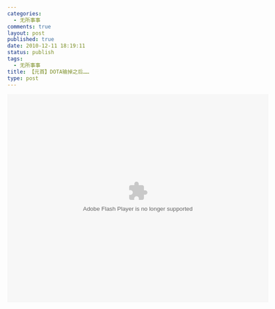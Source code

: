 ```yaml
--- 
categories: 
  - 无所事事
comments: true
layout: post
published: true
date: 2010-12-11 18:19:11
status: publish
tags: 
  - 无所事事
title: 【元首】DOTA输掉之后……
type: post
---
```


<object width="600" height="480" data="http://player.youku.com/player.php/sid/XMjI2MzQ3MzU2/v.swf" type="application/x-shockwave-flash">
<param name="src" value="http://player.youku.com/player.php/sid/XMjI2MzQ3MzU2/v.swf"></object>
